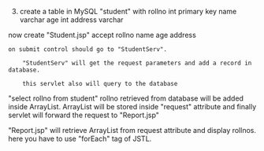 3)	create a table in MySQL "student" with 
	rollno int primary key
	name varchar
	age int
	address varchar

now create "Student.jsp"
	accept
		rollno
		name
		age
		address

	on submit control should go to "StudentServ".

		"StudentServ" will get the request parameters and add a record in database.

		this servlet also will query to the database
"select rollno from student" 
rollno retrieved from database will be added inside ArrayList.
ArrayList will be stored inside "request" attribute and finally servlet will forward the request to "Report.jsp"

"Report.jsp" will retrieve ArrayList from request attribute and display rollnos. here you have to use "forEach" tag of JSTL.
